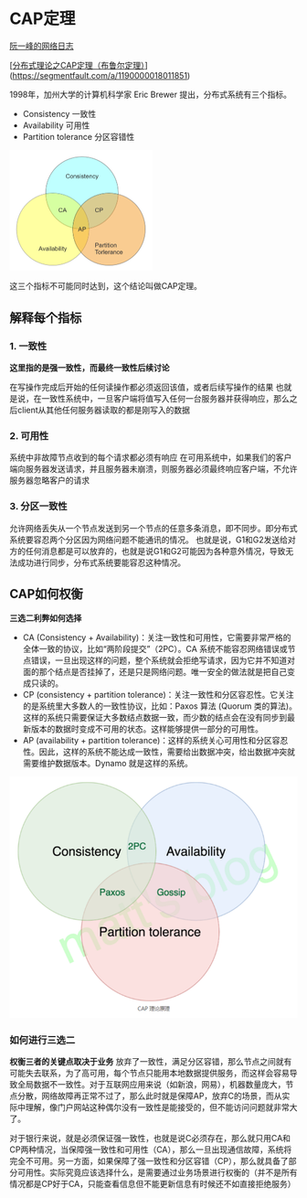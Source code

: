# CAP定理

[阮一峰的网络日志](http://www.ruanyifeng.com/blog/2018/07/cap.html)

[[分布式理论之CAP定理（布鲁尔定理）](https://segmentfault.com/a/1190000018011851)](https://segmentfault.com/a/1190000018011851)

1998年，加州大学的计算机科学家 Eric Brewer 提出，分布式系统有三个指标。

- Consistency 一致性
- Availability 可用性
- Partition tolerance 分区容错性

<img src="./pic/CAP.png" style="zoom:50%;" />

这三个指标不可能同时达到，这个结论叫做CAP定理。



## 解释每个指标

### 1. 一致性

**这里指的是强一致性，而最终一致性后续讨论**

在写操作完成后开始的任何读操作都必须返回该值，或者后续写操作的结果
也就是说，在一致性系统中，一旦客户端将值写入任何一台服务器并获得响应，那么之后client从其他任何服务器读取的都是刚写入的数据

### 2. 可用性

系统中非故障节点收到的每个请求都必须有响应
在可用系统中，如果我们的客户端向服务器发送请求，并且服务器未崩溃，则服务器必须最终响应客户端，不允许服务器忽略客户的请求

### 3. 分区一致性

允许网络丢失从一个节点发送到另一个节点的任意多条消息，即不同步。即分布式系统要容忍两个分区因为网络问题不能通讯的情况。
也就是说，G1和G2发送给对方的任何消息都是可以放弃的，也就是说G1和G2可能因为各种意外情况，导致无法成功进行同步，分布式系统要能容忍这种情况。



## CAP如何权衡

**三选二利弊如何选择**

- CA (Consistency + Availability)：关注一致性和可用性，它需要非常严格的全体一致的协议，比如“两阶段提交”（2PC）。CA 系统不能容忍网络错误或节点错误，一旦出现这样的问题，整个系统就会拒绝写请求，因为它并不知道对面的那个结点是否挂掉了，还是只是网络问题。唯一安全的做法就是把自己变成只读的。
- CP (consistency + partition tolerance)：关注一致性和分区容忍性。它关注的是系统里大多数人的一致性协议，比如：Paxos 算法 (Quorum 类的算法)。这样的系统只需要保证大多数结点数据一致，而少数的结点会在没有同步到最新版本的数据时变成不可用的状态。这样能够提供一部分的可用性。
- AP (availability + partition tolerance)：这样的系统关心可用性和分区容忍性。因此，这样的系统不能达成一致性，需要给出数据冲突，给出数据冲突就需要维护数据版本。Dynamo 就是这样的系统。

<img src="./pic/CAP_3_2.png" style="zoom:80%;" />



### 如何进行三选二

**权衡三者的关键点取决于业务**
放弃了一致性，满足分区容错，那么节点之间就有可能失去联系，为了高可用，每个节点只能用本地数据提供服务，而这样会容易导致全局数据不一致性。对于互联网应用来说（如新浪，网易），机器数量庞大，节点分散，网络故障再正常不过了，那么此时就是保障AP，放弃C的场景，而从实际中理解，像门户网站这种偶尔没有一致性是能接受的，但不能访问问题就非常大了。

对于银行来说，就是必须保证强一致性，也就是说C必须存在，那么就只用CA和CP两种情况，当保障强一致性和可用性（CA），那么一旦出现通信故障，系统将完全不可用。另一方面，如果保障了强一致性和分区容错（CP），那么就具备了部分可用性。实际究竟应该选择什么，是需要通过业务场景进行权衡的（并不是所有情况都是CP好于CA，只能查看信息但不能更新信息有时候还不如直接拒绝服务）
